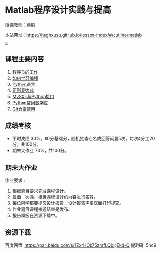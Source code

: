 # Matlab程序设计实践与提高

[授课教师：徐夙](https://hughxusu.github.io/lesson-index/#/c-teacher)

本站网址：https://hughxusu.github.io/lesson-index/#/outline/matlab

<img src="https://z1.ax1x.com/2023/09/16/pPf6u9O.png" style="zoom: 55%;" />

## 课程主要内容

1. [程序员的工作](https://hughxusu.github.io/lesson-index/#/a-coder-work) 
2. [如何学习编程](https://hughxusu.github.io/lesson-index/#/b-how-study)
3. [Python语言](https://hughxusu.github.io/lesson-py/#/)
4. [正则表达式]()
5. [MySQL与Python接口](https://hughxusu.github.io/lesson-mysql/#/)
6. [Python常用数学库]()
7. [Git仓库使用]()

## 成绩考核

* 平时成绩 30%。80分基础分，随机抽查点名或回答问题5次，每次4分工20分，共100分。
* 期末大作业 70%，共100分。

## 期末大作业

作业要求：

1. 根据题目要求完成课程设计。
2. 最后一次课，根据课程设计的内容进行答辩。
3. 每位同学都要提交设计报告，设计报告需要双面打印提交。
4. 作业题目课程接近结束是发布。
5. 报告模板在资源下载中。

## 资源下载

百度网盘: https://pan.baidu.com/s/1ZxrHOb75zrsfLQbjqEkd-Q 提取码: 5hc9 
